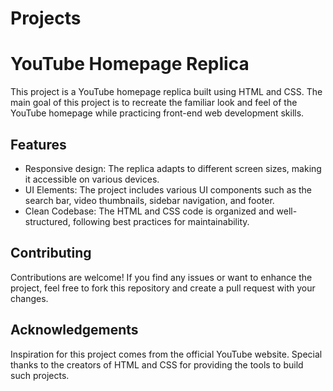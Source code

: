 # Projects
# YouTube Homepage Replica

This project is a YouTube homepage replica built using HTML and CSS. The main goal of this project is to recreate the familiar look and feel of the YouTube homepage while practicing front-end web development skills.

## Features

- Responsive design: The replica adapts to different screen sizes, making it accessible on various devices.
- UI Elements: The project includes various UI components such as the search bar, video thumbnails, sidebar navigation, and footer.
- Clean Codebase: The HTML and CSS code is organized and well-structured, following best practices for maintainability.

## Contributing

Contributions are welcome! If you find any issues or want to enhance the project, feel free to fork this repository and create a pull request with your changes.

## Acknowledgements

Inspiration for this project comes from the official YouTube website. Special thanks to the creators of HTML and CSS for providing the tools to build such projects.

